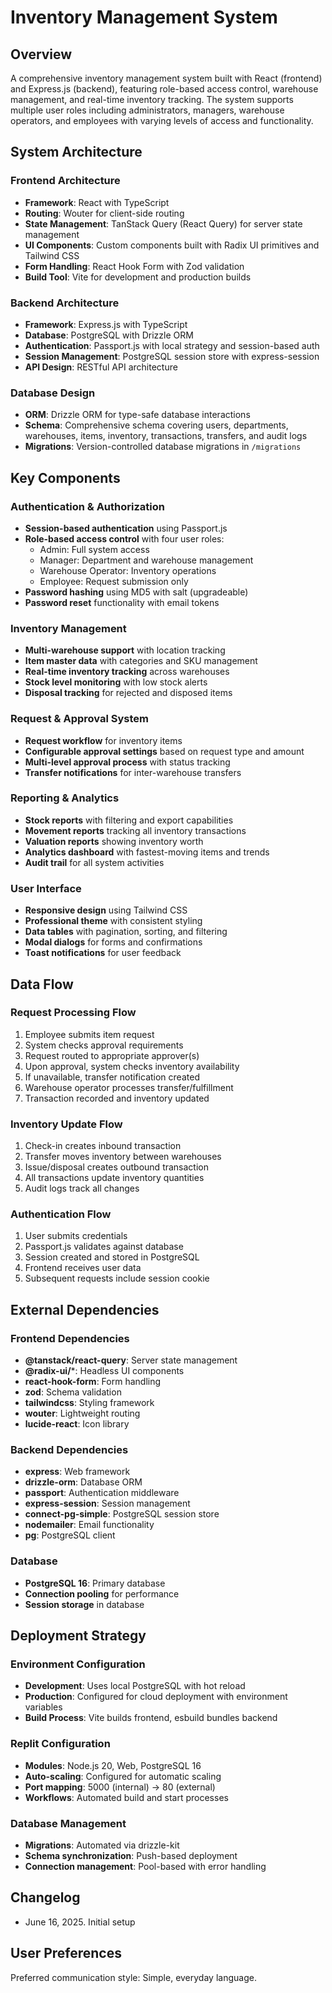 # Inventory Management System

## Overview

A comprehensive inventory management system built with React (frontend) and Express.js (backend), featuring role-based access control, warehouse management, and real-time inventory tracking. The system supports multiple user roles including administrators, managers, warehouse operators, and employees with varying levels of access and functionality.

## System Architecture

### Frontend Architecture
- **Framework**: React with TypeScript
- **Routing**: Wouter for client-side routing
- **State Management**: TanStack Query (React Query) for server state management
- **UI Components**: Custom components built with Radix UI primitives and Tailwind CSS
- **Form Handling**: React Hook Form with Zod validation
- **Build Tool**: Vite for development and production builds

### Backend Architecture
- **Framework**: Express.js with TypeScript
- **Database**: PostgreSQL with Drizzle ORM
- **Authentication**: Passport.js with local strategy and session-based auth
- **Session Management**: PostgreSQL session store with express-session
- **API Design**: RESTful API architecture

### Database Design
- **ORM**: Drizzle ORM for type-safe database interactions
- **Schema**: Comprehensive schema covering users, departments, warehouses, items, inventory, transactions, transfers, and audit logs
- **Migrations**: Version-controlled database migrations in `/migrations`

## Key Components

### Authentication & Authorization
- **Session-based authentication** using Passport.js
- **Role-based access control** with four user roles:
  - Admin: Full system access
  - Manager: Department and warehouse management
  - Warehouse Operator: Inventory operations
  - Employee: Request submission only
- **Password hashing** using MD5 with salt (upgradeable)
- **Password reset** functionality with email tokens

### Inventory Management
- **Multi-warehouse support** with location tracking
- **Item master data** with categories and SKU management
- **Real-time inventory tracking** across warehouses
- **Stock level monitoring** with low stock alerts
- **Disposal tracking** for rejected and disposed items

### Request & Approval System
- **Request workflow** for inventory items
- **Configurable approval settings** based on request type and amount
- **Multi-level approval process** with status tracking
- **Transfer notifications** for inter-warehouse transfers

### Reporting & Analytics
- **Stock reports** with filtering and export capabilities
- **Movement reports** tracking all inventory transactions
- **Valuation reports** showing inventory worth
- **Analytics dashboard** with fastest-moving items and trends
- **Audit trail** for all system activities

### User Interface
- **Responsive design** using Tailwind CSS
- **Professional theme** with consistent styling
- **Data tables** with pagination, sorting, and filtering
- **Modal dialogs** for forms and confirmations
- **Toast notifications** for user feedback

## Data Flow

### Request Processing Flow
1. Employee submits item request
2. System checks approval requirements
3. Request routed to appropriate approver(s)
4. Upon approval, system checks inventory availability
5. If unavailable, transfer notification created
6. Warehouse operator processes transfer/fulfillment
7. Transaction recorded and inventory updated

### Inventory Update Flow
1. Check-in creates inbound transaction
2. Transfer moves inventory between warehouses
3. Issue/disposal creates outbound transaction
4. All transactions update inventory quantities
5. Audit logs track all changes

### Authentication Flow
1. User submits credentials
2. Passport.js validates against database
3. Session created and stored in PostgreSQL
4. Frontend receives user data
5. Subsequent requests include session cookie

## External Dependencies

### Frontend Dependencies
- **@tanstack/react-query**: Server state management
- **@radix-ui/***: Headless UI components
- **react-hook-form**: Form handling
- **zod**: Schema validation
- **tailwindcss**: Styling framework
- **wouter**: Lightweight routing
- **lucide-react**: Icon library

### Backend Dependencies
- **express**: Web framework
- **drizzle-orm**: Database ORM
- **passport**: Authentication middleware
- **express-session**: Session management
- **connect-pg-simple**: PostgreSQL session store
- **nodemailer**: Email functionality
- **pg**: PostgreSQL client

### Database
- **PostgreSQL 16**: Primary database
- **Connection pooling** for performance
- **Session storage** in database

## Deployment Strategy

### Environment Configuration
- **Development**: Uses local PostgreSQL with hot reload
- **Production**: Configured for cloud deployment with environment variables
- **Build Process**: Vite builds frontend, esbuild bundles backend

### Replit Configuration
- **Modules**: Node.js 20, Web, PostgreSQL 16
- **Auto-scaling**: Configured for automatic scaling
- **Port mapping**: 5000 (internal) → 80 (external)
- **Workflows**: Automated build and start processes

### Database Management
- **Migrations**: Automated via drizzle-kit
- **Schema synchronization**: Push-based deployment
- **Connection management**: Pool-based with error handling

## Changelog

- June 16, 2025. Initial setup

## User Preferences

Preferred communication style: Simple, everyday language.